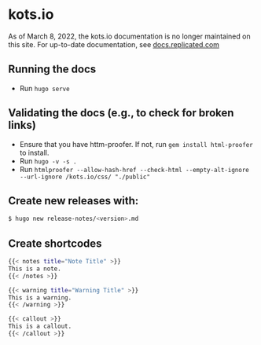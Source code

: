 # kots.io

As of March 8, 2022, the kots.io documentation is no longer maintained on this site. For up-to-date documentation, see [docs.replicated.com](https://docs.replicated.com/)

## Running the docs
* Run `hugo serve`

## Validating the docs (e.g., to check for broken links)
* Ensure that you have httm-proofer. If not, run `gem install html-proofer` to install. 
* Run `hugo -v -s .`
* Run `htmlproofer --allow-hash-href --check-html --empty-alt-ignore --url-ignore /kots.io/css/ "./public"`

## Create new releases with:
```bash
$ hugo new release-notes/<version>.md
```

## Create shortcodes
```bash
{{< notes title="Note Title" >}}
This is a note.
{{< /notes >}}

{{< warning title="Warning Title" >}}
This is a warning.
{{< /warning >}}

{{< callout >}}
This is a callout.
{{< /callout >}}
```
